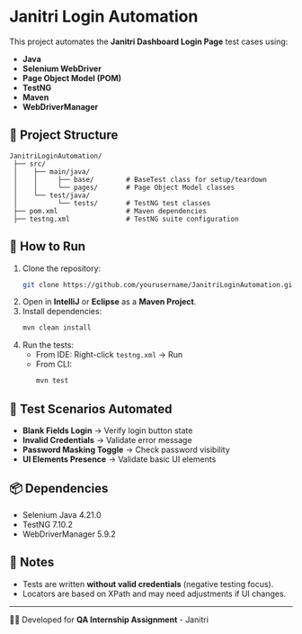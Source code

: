 # Janitri Login Automation

This project automates the **Janitri Dashboard Login Page** test cases using:
- **Java**
- **Selenium WebDriver**
- **Page Object Model (POM)**
- **TestNG**
- **Maven**
- **WebDriverManager**

## 📂 Project Structure
```
JanitriLoginAutomation/
 ├── src/
 │    ├── main/java/
 │    │     ├── base/        # BaseTest class for setup/teardown
 │    │     └── pages/       # Page Object Model classes
 │    └── test/java/
 │          └── tests/       # TestNG test classes
 ├── pom.xml                 # Maven dependencies
 ├── testng.xml              # TestNG suite configuration
```

## 🚀 How to Run
1. Clone the repository:
   ```bash
   git clone https://github.com/yourusername/JanitriLoginAutomation.git
   ```
2. Open in **IntelliJ** or **Eclipse** as a **Maven Project**.
3. Install dependencies:
   ```bash
   mvn clean install
   ```
4. Run the tests:
   - From IDE: Right-click `testng.xml` → Run
   - From CLI:
     ```bash
     mvn test
     ```

## 🧪 Test Scenarios Automated
- **Blank Fields Login** → Verify login button state
- **Invalid Credentials** → Validate error message
- **Password Masking Toggle** → Check password visibility
- **UI Elements Presence** → Validate basic UI elements

## 📦 Dependencies
- Selenium Java 4.21.0
- TestNG 7.10.2
- WebDriverManager 5.9.2

## 📝 Notes
- Tests are written **without valid credentials** (negative testing focus).
- Locators are based on XPath and may need adjustments if UI changes.

---
👩‍💻 Developed for **QA Internship Assignment** - Janitri
